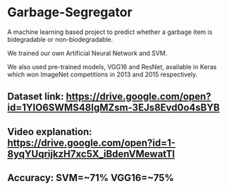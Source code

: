 # Garbage-Segregator

A machine learning based project to predict whether a garbage item is bidegradable or non-biodegradable.

We trained our own Artificial Neural Network and SVM.

We also used pre-trained models, VGG16 and ResNet, available in Keras which won ImageNet competitions in 2013 and 2015 respectively.

## Dataset link: https://drive.google.com/open?id=1YIO6SWMS48IgMZsm-3EJs8Evd0o4sBYB

## Video explanation: https://drive.google.com/open?id=1-8yqYUqrijkzH7xc5X_iBdenVMewatTl

## Accuracy: SVM=~71% VGG16=~75%
